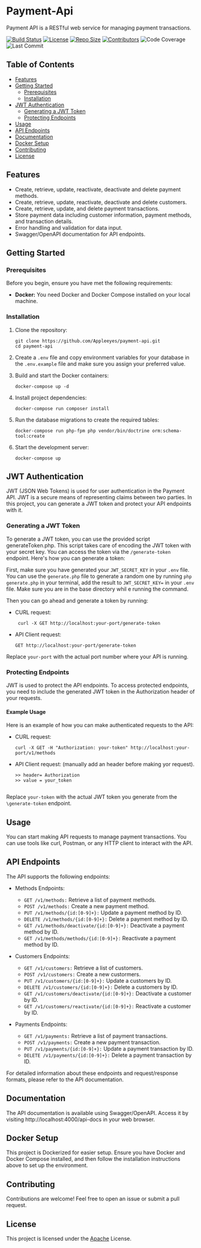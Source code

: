 # Payment-Api

Payment API is a RESTful web service for managing payment transactions.

[![Build Status](https://github.com/Appleeyes/Payment-Api/workflows/CI/CD%20Workflow/badge.svg)](https://github.com/Appleeyes/Payment-Api/actions) [![License](https://img.shields.io/badge/License-Apache-blue.svg)](license) [![Repo Size](https://img.shields.io/github/repo-size/Appleeyes/Payment-Api.svg)]() [![Contributors](https://img.shields.io/github/contributors/Appleeyes/Payment-Api.svg)]() ![Code Coverage](https://img.shields.io/badge/coverage-90%25-brightgreen) ![Last Commit](https://img.shields.io/github/last-commit/Appleeyes/Payment-Api)

## Table of Contents

- [Features](#features)
- [Getting Started](#getting-started)
  - [Prerequisites](#prerequisites)
  - [Installation](#installation)
- [JWT Authentication](#jwt-authentication)
  - [Generating a JWT Token](#generating-a-jwt-token)
  - [Protecting Endpoints](#protecting-endpoints)
- [Usage](#usage)
- [API Endpoints](#api-endpoints)
- [Documentation](#documentation)
- [Docker Setup](#docker-setup)
- [Contributing](#contributing)
- [License](#license)

## Features
- Create, retrieve, update, reactivate, deactivate and delete payment methods.
- Create, retrieve, update, reactivate, deactivate and delete customers.
- Create, retrieve, update, and delete payment transactions.
- Store payment data including customer information, payment methods, and transaction details.
- Error handling and validation for data input.
- Swagger/OpenAPI documentation for API endpoints.

## Getting Started

### Prerequisites

Before you begin, ensure you have met the following requirements:

- **Docker:** You need Docker and Docker Compose installed on your local machine.

### Installation

1. Clone the repository:

   ```shell
   git clone https://github.com/Appleeyes/payment-api.git
   cd payment-api

2. Create a `.env` file and copy environment variables for your database in the `.env.example` file and make sure    you assign your preferred value.

3. Build and start the Docker containers:

   ```shell
   docker-compose up -d

4. Install project dependencies:

   ```shell
   docker-compose run composer install

5. Run the database migrations to create the required tables:

   ```shell
   docker-compose run php-fpm php vendor/bin/doctrine orm:schema-tool:create

6. Start the development server:

   ```shell
   docker-compose up

## JWT Authentication

JWT (JSON Web Tokens) is used for user authentication in the Payment API. JWT is a secure means of representing claims between two parties. In this project, you can generate a JWT token and protect your API endpoints with it.

### Generating a JWT Token

To generate a JWT token, you can use the provided script generateToken.php. This script takes care of encoding the JWT token with your secret key. You can access the token via the `/generate-token` endpoint. Here's how you can generate a token:

First, make sure you have generated your `JWT_SECRET_KEY` in your `.env` file. You can use the `generate.php` file to generate a random one by running `php generate.php` in your terminal, add the result to `JWT_SECRET_KEY=` in your `.env` file. Make sure you are in the base directory whil e running the command.

Then you can go ahead and generate a token by running:

- CURL request:

  ```shell
   curl -X GET http://localhost:your-port/generate-token

- API Client request:

   ```shell
   GET http://localhost:your-port/generate-token

Replace `your-port` with the actual port number where your API is running.

### Protecting Endpoints

JWT is used to protect the API endpoints. To access protected endpoints, you need to include the generated JWT token in the Authorization header of your requests.

#### Example Usage

Here is an example of how you can make authenticated requests to the API:

- CURL request:
   ```
   curl -X GET -H "Authorization: your-token" http://localhost:your-port/v1/methods

- API Client request: (manually add an header before making yor request).
  ``` 
  >> header= Authorization
  >> value = your_token
   
Replace `your-token` with the actual JWT token you generate from the `\generate-token` endpoint.

## Usage

You can start making API requests to manage payment transactions. You can use tools like curl, Postman, or any HTTP client to interact with the API.
   
## API Endpoints

The API supports the following endpoints:

- Methods Endpoints:
    - `GET /v1/methods:` Retrieve a list of payment methods.
    - `POST /v1/methods:` Create a new payment method.
    - `PUT /v1/methods/{id:[0-9]+}:` Update a payment method by ID.
    - `DELETE /v1/methods/{id:[0-9]+}:` Delete a payment method by ID.
    - `GET /v1/methods/deactivate/{id:[0-9]+}:` Deactivate a payment method by ID.
    - `GET /v1/methods/methods/{id:[0-9]+}:` Reactivate a payment method by ID.

- Customers Endpoints:
    - `GET /v1/customers:` Retrieve a list of customers.
    - `POST /v1/customers:` Create a new custormers.
    - `PUT /v1/customers/{id:[0-9]+}:` Update a customers by ID.
    - `DELETE /v1/customers/{id:[0-9]+}:` Delete a customers by ID.
    - `GET /v1/customers/deactivate/{id:[0-9]+}:` Deactivate a customer by ID.
    - `GET /v1/customers/reactivate/{id:[0-9]+}:` Reactivate a customer by ID.

- Payments Endpoints:
    - `GET /v1/payments:` Retrieve a list of payment transactions.
    - `POST /v1/payments:` Create a new payment transaction.
    - `PUT /v1/payments/{id:[0-9]+}:` Update a payment transaction by ID.
    - `DELETE /v1/payments/{id:[0-9]+}:` Delete a payment transaction by ID.

For detailed information about these endpoints and request/response formats, please refer to the API documentation.

## Documentation

The API documentation is available using Swagger/OpenAPI. Access it by visiting http://localhost:4000/api-docs in your web browser.

## Docker Setup

This project is Dockerized for easier setup. Ensure you have Docker and Docker Compose installed, and then follow the installation instructions above to set up the environment.

## Contributing

Contributions are welcome! Feel free to open an issue or submit a pull request.

## License

This project is licensed under the [Apache](license) License.